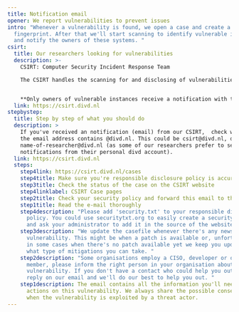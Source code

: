 ```yaml
---
title: Notification email
opener: We report vulnerabilities to prevent issues
intro: "Whenever a vulnerability is found, we open a case and create a
  fingerprint. After that we'll start scanning to identify vulnerable instances
  and notify the owners of these systems. "
csirt:
  title: Our researchers looking for vulnerabilities
  description: >-
    CSIRT: Computer Security Incident Response Team

    The CSIRT handles the scanning for and disclosing of vulnerabilities, either discovered by DIVD researchers or third parties and warning people for leaked credentials and operates our CVE Numbering Authority (CNA) capability


    **Only owners of vulnerable instances receive a notification with the host information and mitigation steps.**
  link: https://csirt.divd.nl
stepbystep:
  title: Step by step of what you should do
  description: >
    If you've received an notification (email) from our CSIRT,  check whether
    the email address contains @divd.nl. This could be csirt@divd.nl, divd-case-number@csirt.divd.nl or a
    name-of-researcher@divd.nl (as some of our researchers prefer to send
    notifications from their personal divd account). 
  link: https://csirt.divd.nl
  steps:
    step4link: https://csirt.divd.nl/cases
    step4title: Make sure you're responsible disclosure policy is accurate
    step3title: Check the status of the case on the CSIRT website
    step4linklabel: CSIRT Case pages
    step2title: Check your security policy and forward this email to the right person
    step1title: Read the e-mail thoroughly
    step4description: "Please add 'security.txt' to your responsible disclosure
      policy. You could use securitytxt.org to easily create a security.txt file
      and ask your administrator to add it in the source of the website. "
    step3description: "We update the casefile whenever there's any news on the
      vulnerability. This might be when a patch is available or, unfortunately,
      in some cases when there's no patch available yet we keep you updated on
      what type of mitigations you can take. "
    step2description: "Some organisations employ a CISO, developer or other IT-team
      member, please inform the right person in your organisation about the
      vulnerability. If you don't have a contact who could help you out, please
      reply on our email and we'll do our best to help you out. "
    step1description: The email contains all the information you'll need to take
      actions on this vulnerability. We always share the possible consequences
      when the vulnerability is exploited by a threat actor.
---
```

